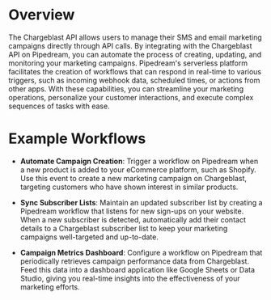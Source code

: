 # Overview

The Chargeblast API allows users to manage their SMS and email marketing campaigns directly through API calls. By integrating with the Chargeblast API on Pipedream, you can automate the process of creating, updating, and monitoring your marketing campaigns. Pipedream's serverless platform facilitates the creation of workflows that can respond in real-time to various triggers, such as incoming webhook data, scheduled times, or actions from other apps. With these capabilities, you can streamline your marketing operations, personalize your customer interactions, and execute complex sequences of tasks with ease.

# Example Workflows

- **Automate Campaign Creation**: Trigger a workflow on Pipedream when a new product is added to your eCommerce platform, such as Shopify. Use this event to create a new marketing campaign on Chargeblast, targeting customers who have shown interest in similar products.

- **Sync Subscriber Lists**: Maintain an updated subscriber list by creating a Pipedream workflow that listens for new sign-ups on your website. When a new subscriber is detected, automatically add their contact details to a Chargeblast subscriber list to keep your marketing campaigns well-targeted and up-to-date.

- **Campaign Metrics Dashboard**: Configure a workflow on Pipedream that periodically retrieves campaign performance data from Chargeblast. Feed this data into a dashboard application like Google Sheets or Data Studio, giving you real-time insights into the effectiveness of your marketing efforts.

